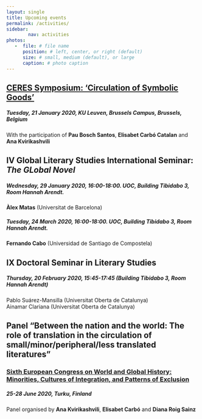 ```yaml
---
layout: single
title: Upcoming events
permalink: /activities/
sidebar:
        nav: activities
photos:
   -  file: # file name
      position: # left, center, or right (default)
      size: # small, medium (default), or large
      caption: # photo caption  
---
```

## [CERES Symposium: ‘Circulation of Symbolic Goods’](https://receptionstudies.be/2019/11/04/csg/?fbclid=IwAR1_5kgR1fZUUiBOyFM9DNC0hmStgl9mZ4W7LkLnnD5GaEv2mHaH-_eIn7g)

##### Tuesday, 21 January 2020, KU Leuven, Brussels Campus, Brussels, Belgium

With the participation of **Pau Bosch Santos**, **Elisabet Carbó Catalan** and **Ana Kvirikashvili**


## IV Global Literary Studies International Seminar: *The GLobal Novel*

##### Wednesday, 29 January 2020, 16:00-18:00. UOC, Building Tibidabo 3, Room Hannah Arendt.

**Àlex Matas** (Universitat de Barcelona)


##### Tuesday, 24 March 2020, 16:00-18:00. UOC, Building Tibidabo 3, Room Hannah Arendt.

**Fernando Cabo** (Universidad de Santiago de Compostela)


## IX Doctoral Seminar in Literary Studies
##### Thursday, 20 February 2020, 15:45-17:45 (Building Tibidabo 3, Room Hannah Arendt)

Pablo Suárez-Mansilla (Universitat Oberta de Catalunya)  
Ainamar Clariana (Universitat Oberta de Catalunya)


## Panel  “Between the nation and the world: The role of translation in the circulation of small/minor/peripheral/less translated literatures”

### [Sixth European Congress on World and Global History: Minorities, Cultures of Integration, and Patterns of Exclusion](https://research.uni-leipzig.de/eniugh/congress/)

##### 25-28 June 2020, Turku, Finland  

Panel organised by **Ana Kvirikashvili**, **Elisabet Carbó** and **Diana Roig Sainz**

